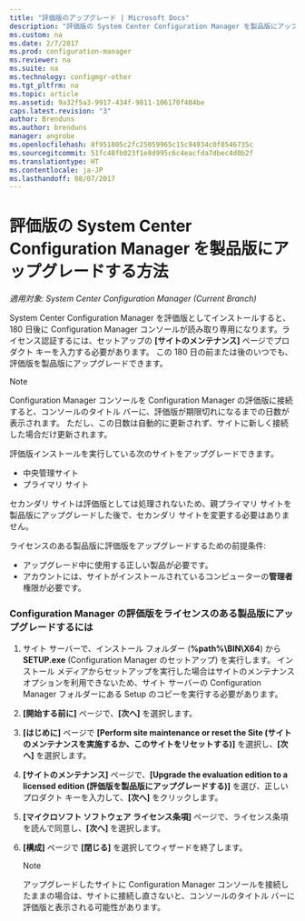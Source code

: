 ```yaml
---
title: "評価版のアップグレード | Microsoft Docs"
description: "評価版の System Center Configuration Manager を製品版にアップグレードする方法について説明します。"
ms.custom: na
ms.date: 2/7/2017
ms.prod: configuration-manager
ms.reviewer: na
ms.suite: na
ms.technology: configmgr-other
ms.tgt_pltfrm: na
ms.topic: article
ms.assetid: 9a32f5a3-9917-434f-9811-106170f404be
caps.latest.revision: "3"
author: Brenduns
ms.author: brenduns
manager: angrobe
ms.openlocfilehash: 8f951805c2fc25059965c15c94934c0f8546735c
ms.sourcegitcommit: 51fc48fb023f1e8d995c6c4eacfda7dbec4d0b2f
ms.translationtype: HT
ms.contentlocale: ja-JP
ms.lasthandoff: 08/07/2017
---
```

# <a name="upgrade-an-evaluation-installation-of-system-center-configuration-manager-to-a-full-installation"></a>評価版の System Center Configuration Manager を製品版にアップグレードする方法

*適用対象: System Center Configuration Manager (Current Branch)*

System Center Configuration Manager を評価版としてインストールすると、180 日後に Configuration Manager コンソールが読み取り専用になります。ライセンス認証するには、セットアップの **[サイトのメンテナンス]** ページでプロダクト キーを入力する必要があります。 この 180 日の前または後のいつでも、評価版を製品版にアップグレードできます。  

> [!NOTE]  
>  Configuration Manager コンソールを Configuration Manager の評価版に接続すると、コンソールのタイトル バーに、評価版が期限切れになるまでの日数が表示されます。 ただし、この日数は自動的に更新されず、サイトに新しく接続した場合だけ更新されます。  

 評価版インストールを実行している次のサイトをアップグレードできます。  

-   中央管理サイト  
-   プライマリ サイト  

セカンダリ サイトは評価版としては処理されないため、親プライマリ サイトを製品版にアップグレードした後で、セカンダリ サイトを変更する必要はありません。  

ライセンスのある製品版に評価版をアップグレードするための前提条件:  

-   アップグレード中に使用する正しい製品が必要です。  
-   アカウントには、サイトがインストールされているコンピューターの**管理者**権限が必要です。  

### <a name="to-upgrade-an-evaluation-version-of-configuration-manager-to-a-licensed-version"></a>Configuration Manager の評価版をライセンスのある製品版にアップグレードするには  

1.  サイト サーバーで、インストール フォルダー (**%path%\BIN\X64**) から **SETUP.exe** (Configuration Manager のセットアップ) を実行します。 インストール メディアからセットアップを実行した場合はサイトのメンテナンス オプションを利用できないため、サイト サーバーの Configuration Manager フォルダーにある Setup のコピーを実行する必要があります。  
2.  **[開始する前に]** ページで、**[次へ]** を選択します。  
3.  **[はじめに]** ページで **[Perform site maintenance or reset the Site (サイトのメンテナンスを実施するか、このサイトをリセットする)]** を選択し、**[次へ]** を選択します。  
4.  **[サイトのメンテナンス]** ページで、**[Upgrade the evaluation edition to a licensed edition (評価版を製品版にアップグレードする)]** を選び、正しいプロダクト キーを入力して、**[次へ]** をクリックします。  
5.  **[マイクロソフト ソフトウェア ライセンス条項]** ページで、ライセンス条項を読んで同意し、**[次へ]** を選択します。  
6.  **[構成]** ページで **[閉じる]** を選択してウィザードを終了します。  

    > [!NOTE]  
    >  アップグレードしたサイトに Configuration Manager コンソールを接続したままの場合は、サイトに接続し直さないと、コンソールのタイトル バーに評価版と表示される可能性があります。  
